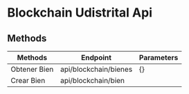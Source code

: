 # Blockchain Udistrital Api
## Methods

| Methods  	| Endpoint | Parameters |
|-	|-	|-	|
| Obtener Bien | api/blockchain/bienes |{} |
| Crear Bien | api/blockchain/bien|  	|